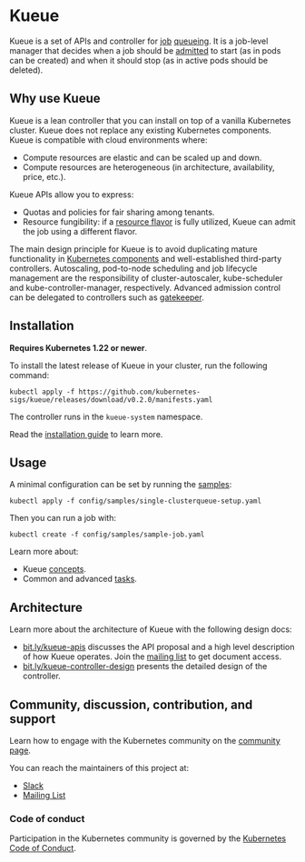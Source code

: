 # Kueue

Kueue is a set of APIs and controller for [job](docs/concepts/workload.md)
[queueing](docs/concepts#queueing). It is a job-level manager that decides when
a job should be [admitted](docs/concepts#admission) to start (as in pods can be
created) and when it should stop (as in active pods should be deleted).

## Why use Kueue

Kueue is a lean controller that you can install on top of a vanilla Kubernetes
cluster. Kueue does not replace any existing Kubernetes components. Kueue is
compatible with cloud environments where:
- Compute resources are elastic and can be scaled up and down.
- Compute resources are heterogeneous (in architecture, availability, price, etc.).

Kueue APIs allow you to express:
- Quotas and policies for fair sharing among tenants.
- Resource fungibility: if a [resource flavor](docs/concepts/cluster_queue.md#resourceflavor-object)
  is fully utilized, Kueue can admit the job using a different flavor.

The main design principle for Kueue is to avoid duplicating mature functionality
in [Kubernetes components](https://kubernetes.io/docs/concepts/overview/components/)
and well-established third-party controllers. Autoscaling, pod-to-node scheduling and
job lifecycle management are the responsibility of cluster-autoscaler,
kube-scheduler and kube-controller-manager, respectively. Advanced
admission control can be delegated to controllers such as [gatekeeper](https://github.com/open-policy-agent/gatekeeper).

## Installation

**Requires Kubernetes 1.22 or newer**.

To install the latest release of Kueue in your cluster, run the following command:

```shell
kubectl apply -f https://github.com/kubernetes-sigs/kueue/releases/download/v0.2.0/manifests.yaml
```

The controller runs in the `kueue-system` namespace.

Read the [installation guide](/docs/setup/install.md) to learn more.

## Usage

A minimal configuration can be set by running the [samples](config/samples):

```
kubectl apply -f config/samples/single-clusterqueue-setup.yaml
```

Then you can run a job with:

```
kubectl create -f config/samples/sample-job.yaml
```

Learn more about:
- Kueue [concepts](docs/concepts).
- Common and advanced [tasks](docs/tasks).

## Architecture

<!-- TODO(#64) Remove links to google docs once the contents have been migrated to this repo -->

Learn more about the architecture of Kueue with the following design docs:

- [bit.ly/kueue-apis](https://bit.ly/kueue-apis) discusses the API proposal and a high
  level description of how Kueue operates. Join the [mailing list](https://groups.google.com/a/kubernetes.io/g/wg-batch)
to get document access.
- [bit.ly/kueue-controller-design](https://bit.ly/kueue-controller-design)
presents the detailed design of the controller.

## Community, discussion, contribution, and support

Learn how to engage with the Kubernetes community on the [community page](http://kubernetes.io/community/).

You can reach the maintainers of this project at:

- [Slack](https://kubernetes.slack.com/messages/wg-batch)
- [Mailing List](https://groups.google.com/a/kubernetes.io/g/wg-batch)

### Code of conduct

Participation in the Kubernetes community is governed by the [Kubernetes Code of Conduct](code-of-conduct.md).
